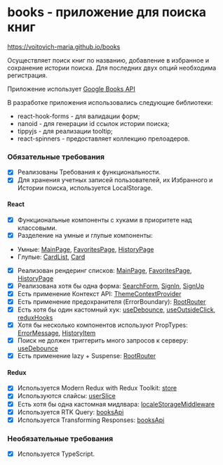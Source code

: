 # books - приложение для поиска книг

https://voitovich-maria.github.io/books

Осуществляет поиск книг по названию, добавление в избранное и сохранение истории поиска. Для последних двух опций необходима регистрация.

Приложение использует [Google Books API](https://developers.google.com/books)

В разработке приложения использовались следующие библиотеки:

- react-hook-forms - для валидации форм;
- nanoid - для генерации id ссылок истории поиска;
- tippyjs - для реализации tooltip;
- react-spinners - предоставляет коллекцию прелоадеров.

### Обязательные требования

- [x] Реализованы Требования к функциональности.
- [x] Для хранения учетных записей пользователей, их Избранного и Истории поиска, используется LocalStorage.

#### React

- [x] Функциональные компоненты c хуками в приоритете над классовыми.
- [x] Разделение на умные и глупые компоненты:
- Умные: [MainPage](https://github.com/voitovich-maria/books/blob/main/src/pages/MainPage/MainPage.tsx), [FavoritesPage](https://github.com/voitovich-maria/books/blob/main/src/pages/FavoritesPage/FavoritesPage.tsx), [HistoryPage](https://github.com/voitovich-maria/books/blob/main/src/pages/HistoryPage/HistoryPage.tsx)
- Глупые: [CardList](https://github.com/voitovich-maria/books/blob/main/src/components/CardList/CardList.tsx), [Card](https://github.com/voitovich-maria/books/blob/main/src/components/Card/Card.tsx)
- [x] Реализован рендеринг списков: [MainPage](https://github.com/voitovich-maria/books/blob/main/src/pages/MainPage/MainPage.tsx), [FavoritesPage](https://github.com/voitovich-maria/books/blob/main/src/pages/FavoritesPage/FavoritesPage.tsx), [HistoryPage](https://github.com/voitovich-maria/books/blob/main/src/pages/HistoryPage/HistoryPage.tsx)
- [x] Реализована хотя бы одна форма: [SearchForm](https://github.com/voitovich-maria/books/blob/main/src/components/SearchForm/SearchForm.tsx), [SignIn](https://github.com/voitovich-maria/books/blob/main/src/pages/SignIn/SignIn.tsx), [SignUp](https://github.com/voitovich-maria/books/blob/main/src/pages/SignUp/SignUP.tsx)
- [x] Есть применение Контекст API: [ThemeContextProvider](https://github.com/voitovich-maria/books/blob/main/src/context/ThemeContextProvider.tsx)
- [x] Есть применение предохранителя (ErrorBoundary): [RootRouter](https://github.com/voitovich-maria/books/blob/main/src/router/RootRouter.tsx)
- [x] Есть хотя бы один кастомный хук: [useDebounce](https://github.com/voitovich-maria/books/blob/main/src/hooks/useDebounce.ts), [useOutsideClick](https://github.com/voitovich-maria/books/blob/main/src/hooks/useOutsideClick.ts), [reduxHooks](https://github.com/voitovich-maria/books/blob/main/src/hooks/reduxHooks.ts)
- [x] Хотя бы несколько компонентов используют PropTypes: [ErrorMessage](https://github.com/voitovich-maria/books/blob/main/src/components/ErrorMessage/ErrorMessage.tsx), [HistoryItem](https://github.com/voitovich-maria/books/blob/main/src/components/HistoryItem/HistoryItem.tsx)
- [x] Поиск не должен триггерить много запросов к серверу: [useDebounce](https://github.com/voitovich-maria/books/blob/main/src/hooks/useDebounce.ts)
- [x] Есть применение lazy + Suspense: [RootRouter](https://github.com/voitovich-maria/books/blob/main/src/router/RootRouter.tsx)

#### Redux

- [x] Используется Modern Redux with Redux Toolkit: [store](https://github.com/voitovich-maria/books/blob/main/src/redux/store.ts)
- [x] Используются слайсы: [userSlice](https://github.com/voitovich-maria/books/blob/main/src/redux/userSlice.ts)
- [x] Есть хотя бы одна кастомная мидлвара: [localeStorageMiddleware](https://github.com/voitovich-maria/books/blob/main/src/redux/localeStorageMiddleware.ts)
- [x] Используется RTK Query: [booksApi](https://github.com/voitovich-maria/books/blob/main/src/redux/booksApi.ts)
- [x] Используется Transforming Responses: [booksApi](https://github.com/voitovich-maria/books/blob/main/src/redux/booksApi.ts)

### Необязательные требования

- [x] Используется TypeScript.
